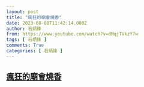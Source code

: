 ```yaml
---
layout: post
title: "瘋狂的廟會燒香"
date: 2023-08-08T11:42:14.000Z
author: 石炳鋒
from: https://www.youtube.com/watch?v=dMqjTVkzY7w
tags: [ 石炳锋 ]
comments: True
categories: [ 石炳锋 ]
---
```

<!--1691494934000-->
[瘋狂的廟會燒香](https://www.youtube.com/watch?v=dMqjTVkzY7w)
------

<div>

</div>
